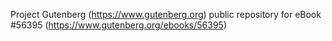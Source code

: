 Project Gutenberg (https://www.gutenberg.org) public repository for
eBook #56395 (https://www.gutenberg.org/ebooks/56395)
